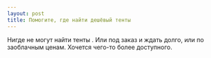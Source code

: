 ```yaml
---
layout: post 
title: Помогите, где найти дешёвый тенты 
--- 
```

Нигде не могут найти тенты . Или под заказ и ждать долго, или по заоблачным ценам. Хочется чего-то более доступного.